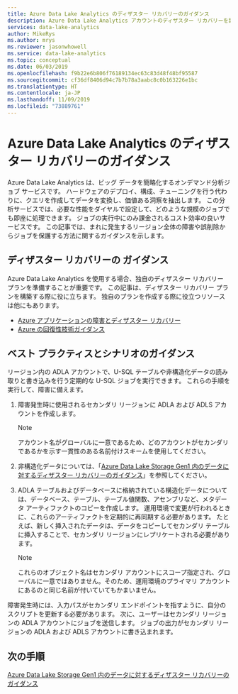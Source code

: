 ```yaml
---
title: Azure Data Lake Analytics のディザスター リカバリーのガイダンス
description: Azure Data Lake Analytics アカウントのディザスター リカバリーを計画する方法について説明します。
services: data-lake-analytics
author: MikeRys
ms.author: mrys
ms.reviewer: jasonwhowell
ms.service: data-lake-analytics
ms.topic: conceptual
ms.date: 06/03/2019
ms.openlocfilehash: f9b22e6b806f76189134ec63c83d48f48bf95587
ms.sourcegitcommit: cf36df8406d94c7b7b78a3aabc8c0b163226e1bc
ms.translationtype: HT
ms.contentlocale: ja-JP
ms.lasthandoff: 11/09/2019
ms.locfileid: "73889761"
---
```

# <a name="disaster-recovery-guidance-for-azure-data-lake-analytics"></a>Azure Data Lake Analytics のディザスター リカバリーのガイダンス

Azure Data Lake Analytics は、ビッグ データを簡略化するオンデマンド分析ジョブ サービスです。 ハードウェアのデプロイ、構成、チューニングを行う代わりに、クエリを作成してデータを変換し、価値ある洞察を抽出します。 この分析サービスでは、必要な性能をダイヤルで設定して、どのような規模のジョブでも即座に処理できます。 ジョブの実行中にのみ課金されるコスト効率の良いサービスです。 この記事では、まれに発生するリージョン全体の障害や誤削除からジョブを保護する方法に関するガイダンスを示します。

## <a name="disaster-recovery-guidance"></a>ディザスター リカバリーの ガイダンス

Azure Data Lake Analytics を使用する場合、独自のディザスター リカバリー プランを準備することが重要です。 この記事は、ディザスター リカバリー プランを構築する際に役に立ちます。 独自のプランを作成する際に役立つリソースは他にもあります。
- [Azure アプリケーションの障害とディザスター リカバリー](/azure/architecture/reliability/disaster-recovery)
- [Azure の回復性技術ガイダンス](/azure/architecture/checklist/resiliency-per-service)

## <a name="best-practices-and-scenario-guidance"></a>ベスト プラクティスとシナリオのガイダンス

リージョン内の ADLA アカウントで、U-SQL テーブルや非構造化データの読み取りと書き込みを行う定期的な U-SQL ジョブを実行できます。  これらの手順を実行して、障害に備えます。

1. 障害発生時に使用されるセカンダリ リージョンに ADLA および ADLS アカウントを作成します。

   > [!NOTE]
   > アカウント名がグローバルに一意であるため、どのアカウントがセカンダリであるかを示す一貫性のある名前付けスキームを使用してください。

2. 非構造化データについては、「[Azure Data Lake Storage Gen1 内のデータに対するディザスター リカバリーのガイダンス](../data-lake-store/data-lake-store-disaster-recovery-guidance.md)」を参照してください。

3. ADLA テーブルおよびデータベースに格納されている構造化データについては、データベース、テーブル、テーブル値関数、アセンブリなど、メタデータ アーティファクトのコピーを作成します。 運用環境で変更が行われるときに、これらのアーティファクトを定期的に再同期する必要があります。 たとえば、新しく挿入されたデータは、データをコピーしてセカンダリ テーブルに挿入することで、セカンダリ リージョンにレプリケートされる必要があります。

   > [!NOTE]
   > これらのオブジェクト名はセカンダリ アカウントにスコープ指定され、グローバルに一意ではありません。そのため、運用環境のプライマリ アカウントにあるのと同じ名前が付いていてもかまいません。

障害発生時には、入力パスがセカンダリ エンドポイントを指すように、自分のスクリプトを更新する必要があります。 次に、ユーザーはセカンダリ リージョンの ADLA アカウントにジョブを送信します。 ジョブの出力がセカンダリ リージョンの ADLA および ADLS アカウントに書き込まれます。

## <a name="next-steps"></a>次の手順

[Azure Data Lake Storage Gen1 内のデータに対するディザスター リカバリーのガイダンス](../data-lake-store/data-lake-store-disaster-recovery-guidance.md)
